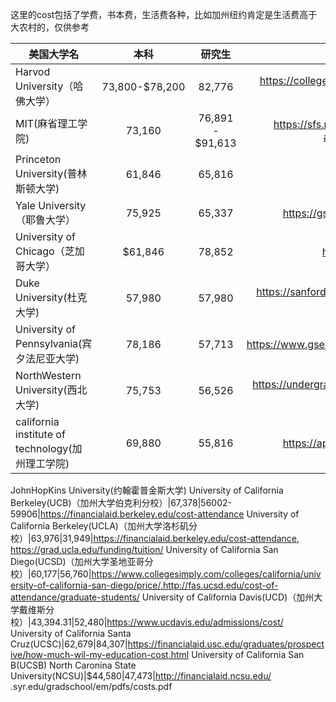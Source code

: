 这里的cost包括了学费，书本费，生活费各种，比如加州纽约肯定是生活费高于大农村的，仅供参考

|美国大学名           |本科|研究生|link                                     |
| ------------- |:-------------:|:--------:|:----------------------------------:|
Harvod University（哈佛大学）|73,800-$78,200|82,776|https://college.harvard.edu/financial-aid/how-aid-works/cost-attendance|
MIT(麻省理工学院)|73,160|76,891 - $91,613|https://sfs.mit.edu/undergraduate-students/the-cost-of-attendance/annual-student-budget/
Princeton University(普林斯顿大学)|61,846	|65,816|https://sfs.columbia.edu/coa
Yale University（耶鲁大学）|75,925|65,337|https://gsas.yale.edu/funding-aid/tuition-living-costs
University of Chicago（芝加哥大学）|$61,846|78,852|https://ssa.uchicago.edu/tuition-fees
Duke University(杜克大学)|57,980|57,980|https://sanford.duke.edu/admissions/master-public-policy/cost-attendance
University of Pennsylvania(宾夕法尼亚大学)|78,186|57,713|https://www.gse.upenn.edu/admissions_financial/cost_of_attendance
NorthWestern University(西北大学)|75,753|56,526|https://undergradaid.northwestern.edu/aid-basics-eligibility/cost-of-attendance.html
california institute of technology(加州理工学院)|69,880|55,816|https://apply.jhu.edu/affording-hopkins/tuition-costs/
JohnHopKins University(约翰霍普金斯大学)
University of California Berkeley(UCB)（加州大学伯克利分校）|67,378|56002-59906|https://financialaid.berkeley.edu/cost-attendance
University of California Berkeley(UCLA)（加州大学洛杉矶分校）|63,976|31,949|https://financialaid.berkeley.edu/cost-attendance, https://grad.ucla.edu/funding/tuition/
University of California San Diego(UCSD)（加州大学圣地亚哥分校）|60,177|56,760|https://www.collegesimply.com/colleges/california/university-of-california-san-diego/price/,http://fas.ucsd.edu/cost-of-attendance/graduate-students/
University of California Davis(UCD)（加州大学戴维斯分校）|43,394.31|52,480|https://www.ucdavis.edu/admissions/cost/
University of California Santa Cruz(UCSC)|62,679|84,307|https://financialaid.usc.edu/graduates/prospective/how-much-wil-my-education-cost.html
University of California San B(UCSB)
North Caronina State University(NCSU)|$44,580|47,473|http://financialaid.ncsu.edu/
.syr.edu/gradschool/em/pdfs/costs.pdf
